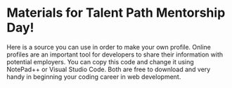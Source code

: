 # Materials for Talent Path Mentorship Day!

Here is a source you can use in order to make your own profile. Online profiles are an important tool for developers to share their information with potential employers. You can copy this code and change it using NotePad++ or Visual Studio Code. Both are free to download and very handy in beginning your coding career in web development. 
